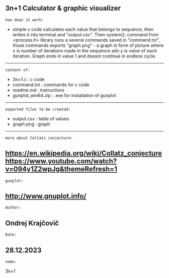 3n+1 Calculator & graphic visualizer
-------------
    how does it work:
- simple c code calculates each value that belongs to sequence, then writes it into terminal and "output.csv".
Then system(); command from <process.h> library runs a several commands saved in "command.txt", those commands exports "graph.png" - a graph in form of picture where x is number of iterations made in the sequence adn y is value of each iteration. Graph ends in value 1 and doesnt continue in endless cycle.
-------------
    content of:
 - 3n+1.c               : c code
 - command.txt          : commands for c code
 - readme.md            : instructions
 - gunplot_win64.zip    : .exe for installation of gunplot
 -------------
    expected files to be created:
 - output.csv           : table of values
 - graph.png            : graph
-------------
    more about Collatz conjecture:
https://en.wikipedia.org/wiki/Collatz_conjecture
https://www.youtube.com/watch?v=094y1Z2wpJg&themeRefresh=1
-------------
    gunplot:
http://www.gnuplot.info/
-------------
    Author:
Ondrej Krajčovič
-------------
    Date:
28.12.2023
-------------
    name:
3n+1
